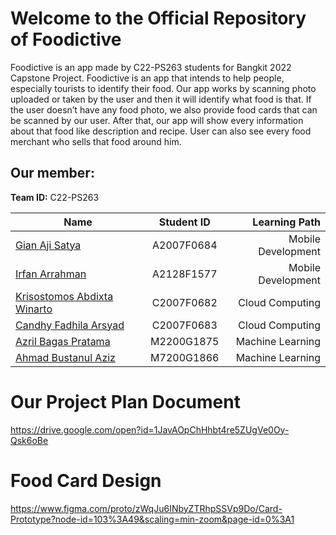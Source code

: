 # Welcome to the Official Repository of Foodictive
Foodictive is an app made by C22-PS263 students for Bangkit 2022 Capstone Project.
Foodictive is an app that intends to help people, especially tourists to identify their food. Our app works by scanning photo uploaded or taken  by the user and then it will identify what food is that. If the user doesn’t have any food photo, we also provide food cards that can be scanned by our user. After that, our app will show every information about that food like description and recipe. User can also see every food merchant who sells that food around him. 

## Our member:
**Team ID:** C22-PS263

| Name        | Student ID           | Learning Path  |
| ------------- |:-------------:| -----:|
| [Gian Aji Satya](https://github.com/gian-exe) | A2007F0684 |  Mobile Development |
| [Irfan Arrahman](https://github.com/irfan201) | A2128F1577 |  Mobile Development |
| [Krisostomos Abdixta Winarto](https://github.com/KrisostomosAbdi) | C2007F0682 | Cloud Computing |
| [Candhy Fadhila Arsyad](https://github.com/CandhyFadhila) | C2007F0683 | Cloud Computing |
| [Azril Bagas Pratama](https://github.com/avocadojj) | M2200G1875 | Machine Learning |
| [Ahmad Bustanul Aziz](https://github.com/AhmadBustanulAziz/) | M7200G1866 | Machine Learning |

# Our Project Plan Document
https://drive.google.com/open?id=1JavAOpChHhbt4re5ZUgVe0Oy-Qsk6oBe
# Food Card Design
https://www.figma.com/proto/zWqJu6INbyZTRhpSSVp9Do/Card-Prototype?node-id=103%3A49&scaling=min-zoom&page-id=0%3A1
